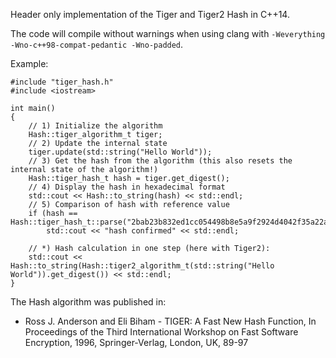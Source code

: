 Header only implementation of the Tiger and Tiger2 Hash in C++14.

The code will compile without warnings when using clang with ```-Weverything -Wno-c++98-compat-pedantic -Wno-padded```.

Example:

```
#include "tiger_hash.h"
#include <iostream>

int main()
{
	// 1) Initialize the algorithm
	Hash::tiger_algorithm_t tiger;
	// 2) Update the internal state
	tiger.update(std::string("Hello World"));
	// 3) Get the hash from the algorithm (this also resets the internal state of the algorithm!)
	Hash::tiger_hash_t hash = tiger.get_digest();
	// 4) Display the hash in hexadecimal format
	std::cout << Hash::to_string(hash) << std::endl;
	// 5) Comparison of hash with reference value
	if (hash == Hash::tiger_hash_t::parse("2bab23b832ed1cc054498b8e5a9f2924d4042f35a22aaa55"))
		std::cout << "hash confirmed" << std::endl;

	// *) Hash calculation in one step (here with Tiger2):
	std::cout << Hash::to_string(Hash::tiger2_algorithm_t(std::string("Hello World")).get_digest()) << std::endl;
}
```

The Hash algorithm was published in:

 * Ross J. Anderson and Eli Biham - TIGER: A Fast New Hash Function, In Proceedings of the Third International Workshop on Fast Software Encryption, 1996, Springer-Verlag, London, UK, 89-97
